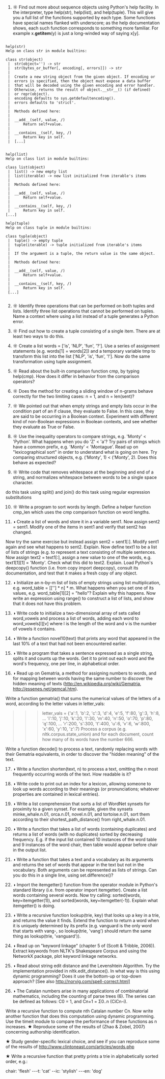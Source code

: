 1. ☼ Find out more about sequence objects using Python's help facility. In the interpreter, type help(str), help(list), and help(tuple). This will give you a full list of the functions supported by each type. Some functions have special names flanked with underscore; as the help documentation shows, each such function corresponds to something more familiar. For example  x.__getitem__(y) is just a long-winded way of saying x[y].

```

help(str)
Help on class str in module builtins:

class str(object)
 |  str(object='') -> str
 |  str(bytes_or_buffer[, encoding[, errors]]) -> str
 |  
 |  Create a new string object from the given object. If encoding or
 |  errors is specified, then the object must expose a data buffer
 |  that will be decoded using the given encoding and error handler.
 |  Otherwise, returns the result of object.__str__() (if defined)
 |  or repr(object).
 |  encoding defaults to sys.getdefaultencoding().
 |  errors defaults to 'strict'.
 |  
 |  Methods defined here:
 |  
 |  __add__(self, value, /)
 |      Return self+value.
 |  
 |  __contains__(self, key, /)
 |      Return key in self.
 |  [...]


help(list)
Help on class list in module builtins:

class list(object)
 |  list() -> new empty list
 |  list(iterable) -> new list initialized from iterable's items
 |  
 |  Methods defined here:
 |  
 |  __add__(self, value, /)
 |      Return self+value.
 |  
 |  __contains__(self, key, /)
 |      Return key in self.
[...]

help(tuple)
Help on class tuple in module builtins:

class tuple(object)
 |  tuple() -> empty tuple
 |  tuple(iterable) -> tuple initialized from iterable's items
 |  
 |  If the argument is a tuple, the return value is the same object.
 |  
 |  Methods defined here:
 |  
 |  __add__(self, value, /)
 |      Return self+value.
 |  
 |  __contains__(self, key, /)
 |      Return key in self.
 [...]
 
```

2. ☼ Identify three operations that can be performed on both tuples and lists. Identify three list operations that cannot be performed on tuples. Name a context where using a list instead of a tuple generates a Python error.

3. ☼ Find out how to create a tuple consisting of a single item. There are at least two ways to do this.

4. ☼ Create a list words = ['is', 'NLP', 'fun', '?']. Use a series of assignment statements (e.g. words[1] = words[2]) and a temporary variable tmp to transform this list into the list  ['NLP', 'is', 'fun', '!']. Now do the same transformation using tuple assignment.

5. ☼ Read about the built-in comparison function cmp, by typing help(cmp). How does it differ in behavior from the comparison operators?

6. ☼ Does the method for creating a sliding window of n-grams behave correctly for the two limiting cases: n = 1, and n = len(sent)?

7. ☼ We pointed out that when empty strings and empty lists occur in the condition part of an if clause, they evaluate to False. In this case, they are said to be occurring in a Boolean context. Experiment with different kind of non-Boolean expressions in Boolean contexts, and see whether they evaluate as True or False.

8. ☼ Use the inequality operators to compare strings, e.g. 'Monty' < 'Python'. What happens when you do 'Z' < 'a'? Try pairs of strings which have a common prefix, e.g.  'Monty' < 'Montague'. Read up on "lexicographical sort" in order to understand what is going on here. Try comparing structured objects, e.g. ('Monty', 1) < ('Monty', 2). Does this behave as expected?

9. ☼ Write code that removes whitespace at the beginning and end of a string, and normalizes whitespace between words to be a single space character.

do this task using split() and join()
do this task using regular expression substitutions

10. ☼ Write a program to sort words by length. Define a helper function cmp_len which uses the cmp comparison function on word lengths.

11. ◑ Create a list of words and store it in a variable sent1. Now assign sent2 = sent1. Modify one of the items in sent1 and verify that sent2 has changed.

Now try the same exercise but instead assign sent2 = sent1[:]. Modify sent1 again and see what happens to sent2. Explain.
Now define text1 to be a list of lists of strings (e.g. to represent a text consisting of multiple sentences. Now assign text2 = text1[:], assign a new value to one of the words, e.g.  text1[1][1] = 'Monty'. Check what this did to text2. Explain.
Load Python's deepcopy() function (i.e. from copy import deepcopy), consult its documentation, and test that it makes a fresh copy of any object.

12. ◑ Initialize an n-by-m list of lists of empty strings using list multiplication, e.g. word_table = [[''] * n] * m. What happens when you set one of its values, e.g.  word_table[1][2] = "hello"? Explain why this happens. Now write an expression using range() to construct a list of lists, and show that it does not have this problem.

13. ◑ Write code to initialize a two-dimensional array of sets called word_vowels and process a list of words, adding each word to word_vowels[l][v] where l is the length of the word and v is the number of vowels it contains.

14. ◑ Write a function novel10(text) that prints any word that appeared in the last 10% of a text that had not been encountered earlier.

15. ◑ Write a program that takes a sentence expressed as a single string, splits it and counts up the words. Get it to print out each word and the word's frequency, one per line, in alphabetical order.

16. ◑ Read up on Gematria, a method for assigning numbers to words, and for mapping between words having the same number to discover the hidden meaning of texts (http://en.wikipedia.org/wiki/Gematria, http://essenes.net/gemcal.htm).

Write a function gematria() that sums the numerical values of the letters of a word, according to the letter values in letter_vals:

 	
>>> letter_vals = {'a':1, 'b':2, 'c':3, 'd':4, 'e':5, 'f':80, 'g':3, 'h':8,
... 'i':10, 'j':10, 'k':20, 'l':30, 'm':40, 'n':50, 'o':70, 'p':80, 'q':100,
... 'r':200, 's':300, 't':400, 'u':6, 'v':6, 'w':800, 'x':60, 'y':10, 'z':7}
Process a corpus (e.g. nltk.corpus.state_union) and for each document, count how many of its words have the number 666.

Write a function decode() to process a text, randomly replacing words with their Gematria equivalents, in order to discover the "hidden meaning" of the text.

17. ◑ Write a function shorten(text, n) to process a text, omitting the n most frequently occurring words of the text. How readable is it?

18. ◑ Write code to print out an index for a lexicon, allowing someone to look up words according to their meanings (or pronunciations; whatever properties are contained in lexical entries).

19. ◑ Write a list comprehension that sorts a list of WordNet synsets for proximity to a given synset. For example, given the synsets minke_whale.n.01, orca.n.01, novel.n.01, and  tortoise.n.01, sort them according to their shortest_path_distance() from right_whale.n.01.

20. ◑ Write a function that takes a list of words (containing duplicates) and returns a list of words (with no duplicates) sorted by decreasing frequency. E.g. if the input list contained 10 instances of the word table and 9 instances of the word chair, then table would appear before chair in the output list.

21. ◑ Write a function that takes a text and a vocabulary as its arguments and returns the set of words that appear in the text but not in the vocabulary. Both arguments can be represented as lists of strings. Can you do this in a single line, using set.difference()?

22. ◑ Import the itemgetter() function from the operator module in Python's standard library (i.e. from operator import itemgetter). Create a list words containing several words. Now try calling: sorted(words, key=itemgetter(1)), and sorted(words, key=itemgetter(-1)). Explain what itemgetter() is doing.

23. ◑ Write a recursive function lookup(trie, key) that looks up a key in a trie, and returns the value it finds. Extend the function to return a word when it is uniquely determined by its prefix (e.g. vanguard is the only word that starts with vang-, so lookup(trie, 'vang') should return the same thing as lookup(trie, 'vanguard')).

24. ◑ Read up on "keyword linkage" (chapter 5 of (Scott & Tribble, 2006)). Extract keywords from NLTK's Shakespeare Corpus and using the NetworkX package, plot keyword linkage networks.

25. ◑ Read about string edit distance and the Levenshtein Algorithm. Try the implementation provided in nltk.edit_distance(). In what way is this using dynamic programming? Does it use the bottom-up or top-down approach? [See also http://norvig.com/spell-correct.html]

26. ◑ The Catalan numbers arise in many applications of combinatorial mathematics, including the counting of parse trees (6). The series can be defined as follows: C0 = 1, and Cn+1 = Σ0..n (CiCn-i).

Write a recursive function to compute nth Catalan number Cn.
Now write another function that does this computation using dynamic programming.
Use the timeit module to compare the performance of these functions as n increases.
★ Reproduce some of the results of (Zhao & Zobel, 2007) concerning authorship identification.

★ Study gender-specific lexical choice, and see if you can reproduce some of the results of http://www.clintoneast.com/articles/words.php

★ Write a recursive function that pretty prints a trie in alphabetically sorted order, e.g.:

chair: 'flesh'
---t: 'cat'
--ic: 'stylish'
---en: 'dog'
